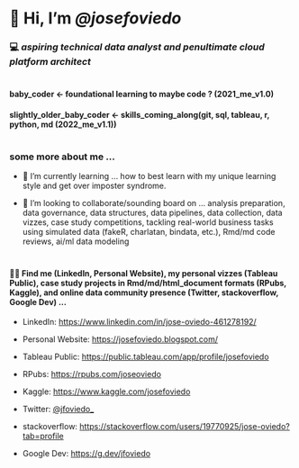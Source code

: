 # 👋 Hi, I’m *@josefoviedo*

### 💻 *aspiring technical data analyst and penultimate cloud platform architect*

#

#### baby_coder <- foundational learning to maybe code ? (2021_me_v1.0)

#### slightly_older_baby_coder <- skills_coming_along(git, sql, tableau, r, python, md (2022_me_v1.1))

# 

### some more about me ...

* 🌱 I’m currently learning ... how to best learn with my unique learning style and get over imposter syndrome. 

* 💞️ I’m looking to collaborate/sounding board on ... analysis preparation, data governance, data structures, data pipelines, data collection, data vizzes, case study competitions, tackling real-world business tasks using simulated data (fakeR, charlatan, bindata, etc.), Rmd/md code reviews, ai/ml data modeling

#

#### 👀🔎 Find me (LinkedIn, Personal Website), my personal vizzes (Tableau Public), case study projects in Rmd/md/html_document formats (RPubs, Kaggle), and online data community presence (Twitter, stackoverflow, Google Dev) ... 


* LinkedIn: https://www.linkedin.com/in/jose-oviedo-461278192/

* Personal Website: https://josefoviedo.blogspot.com/

* Tableau Public: https://public.tableau.com/app/profile/josefoviedo

* RPubs: https://rpubs.com/joseoviedo

* Kaggle: https://www.kaggle.com/josefoviedo

* Twitter: [@jfoviedo_](https://twitter.com/josefoviedo_)

* stackoverflow: https://stackoverflow.com/users/19770925/jose-oviedo?tab=profile

* Google Dev: https://g.dev/jfoviedo
